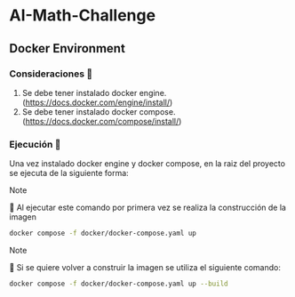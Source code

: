 # AI-Math-Challenge

## Docker Environment

### Consideraciones :construction:

1. Se debe tener instalado docker engine. (https://docs.docker.com/engine/install/) 
2. Se debe tener instalado docker compose. (https://docs.docker.com/compose/install/)

### Ejecución :tractor:

Una vez instalado docker engine y docker compose, en la raiz del proyecto se ejecuta de la siguiente forma:

> [!NOTE] 
> :rotating_light: Al ejecutar este comando por primera vez se realiza la construcción de la imagen

```sh
docker compose -f docker/docker-compose.yaml up
```

> [!NOTE]
> :rotating_light: Si se quiere volver a construir la imagen se utiliza el siguiente comando:

```sh
docker compose -f docker/docker-compose.yaml up --build
```